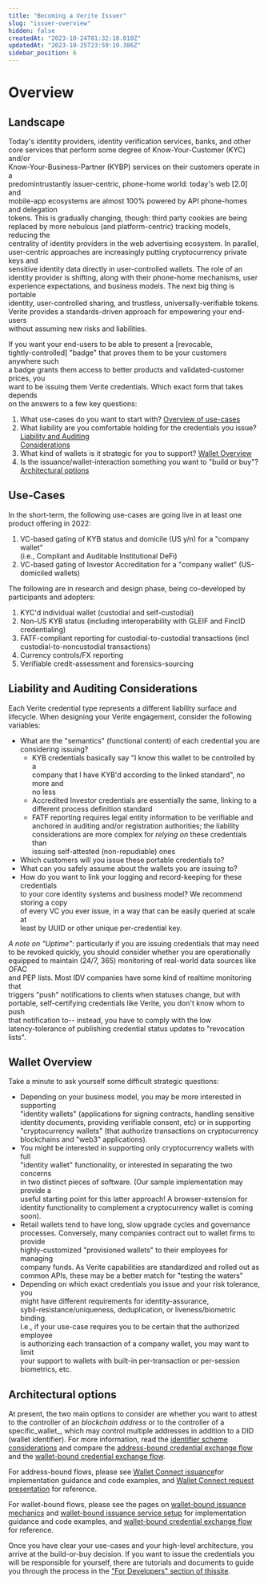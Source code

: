 ```yaml
---
title: "Becoming a Verite Issuer"
slug: "issuer-overview"
hidden: false
createdAt: "2023-10-24T01:32:18.010Z"
updatedAt: "2023-10-25T23:59:19.386Z"
sidebar_position: 6
---
```

# Overview
## Landscape

Today's identity providers, identity verification services, banks, and other  
core services that perform some degree of Know-Your-Customer (KYC) and/or  
Know-Your-Business-Partner (KYBP) services on their customers operate in a  
predomintrustantly issuer-centric, phone-home world: today's web [2.0] and  
mobile-app ecosystems are almost 100% powered by API phone-homes and delegation  
tokens. This is gradually changing, though: third party cookies are being  
replaced by more nebulous (and platform-centric) tracking models, reducing the  
centrality of identity providers in the web advertising ecosystem. In parallel,  
user-centric approaches are increasingly putting cryptocurrency private keys and  
sensitive identity data directly in user-controlled wallets. The role of an  
identity provider is shifting, along with their phone-home mechanisms, user  
experience expectations, and business models. The next big thing is portable  
identity, user-controlled sharing, and trustless, universally-verifiable tokens.  
Verite provides a standards-driven approach for empowering your end-users  
without assuming new risks and liabilities.

If you want your end-users to be able to present a [revocable,  
tightly-controlled] "badge" that proves them to be your customers anywhere such  
a badge grants them access to better products and validated-customer prices, you  
want to be issuing them Verite credentials. Which exact form that takes depends  
on the answers to a few key questions:

1. What use-cases do you want to start with? [Overview of use-cases](#use-cases)
2. What liability are you comfortable holding for the credentials you issue?  
   [Liability and Auditing  
   Considerations](#liability-and-auditing-considerations)
3. What kind of wallets is it strategic for you to support? [Wallet Overview](#wallet-overview)
4. Is the issuance/wallet-interaction something you want to "build or buy"?  
   [Architectural options](#architectural-options)

## Use-Cases

In the short-term, the following use-cases are going live in at least one product offering in 2022:

1. VC-based gating of KYB status and domicile (US y/n) for a "company wallet"  
   (i.e., Compliant and Auditable Institutional DeFi)
2. VC-based gating of Investor Accreditation for a "company wallet" (US-domiciled wallets)

The following are in research and design phase, being co-developed by participants and adopters:

1. KYC'd individual wallet (custodial and self-custodial)
2. Non-US KYB status (including interoperability with GLEIF and FincID credentialing)
3. FATF-compliant reporting for custodial-to-custodial transactions (incl  
   custodial-to-noncustodial transactions)
4. Currency controls/FX reporting
5. Verifiable credit-assessment and forensics-sourcing

## Liability and Auditing Considerations

Each Verite credential type represents a different liability surface and  
lifecycle. When designing your Verite engagement, consider the following  
variables:

- What are the "semantics" (functional content) of each credential you are considering issuing?
  - KYB credentials basically say "I know this wallet to be controlled by a  
    company that I have KYB'd according to the linked standard", no more and  
    no less
  - Accredited Investor credentials are essentially the same, linking to a  
    different process definition standard
  - FATF reporting requires legal entity information to be verifiable and  
    anchored in auditing and/or registration authorities; the liability  
    considerations are more complex for _relying on_ these credentials than  
    issuing self-attested (non-repudiable) ones
- Which customers will you issue these portable credentials to?
- What can you safely assume about the wallets you are issuing to?
- How do you want to link your logging and record-keeping for these credentials  
  to your core identity systems and business model? We recommend storing a copy  
  of every VC you ever issue, in a way that can be easily queried at scale at  
  least by UUID or other unique per-credential key.

_A note on "Uptime"_: particularly if you are issuing credentials that may need  
to be revoked quickly, you should consider whether you are operationally  
equipped to maintain (24/7, 365) monitoring of real-world data sources like OFAC  
and PEP lists. Most IDV companies have some kind of realtime monitoring that  
triggers "push" notifications to clients when statuses change, but with  
portable, self-certifying credentials like Verite, you don't know whom to push  
that notification to-- instead, you have to comply with the low  
latency-tolerance of publishing credential status updates to "revocation lists".

## Wallet Overview

Take a minute to ask yourself some difficult strategic questions:

- Depending on your business model, you may be more interested in supporting  
  "identity wallets" (applications for signing contracts, handling sensitive  
  identity documents, providing verifiable consent, etc) or in supporting  
  "cryptocurrency wallets" (that authorize transactions on cryptocurrency  
  blockchains and "web3" applications).
- You might be interested in supporting only cryptocurrency wallets with full  
  "identity wallet" functionality, or interested in separating the two concerns  
  in two distinct pieces of software. (Our sample implementation may provide a  
  useful starting point for this latter approach! A browser-extension for  
  identity functionality to complement a cryptocurrency wallet is coming soon).
- Retail wallets tend to have long, slow upgrade cycles and governance  
  processes. Conversely, many companies contract out to wallet firms to provide  
  highly-customized "provisioned wallets" to their employees for managing  
  company funds. As Verite capabilities are standardized and rolled out as  
  common APIs, these may be a better match for "testing the waters"
- Depending on which exact credentials you issue and your risk tolerance, you  
  might have different requirements for identity-assurance,  
  sybil-resistance/uniqueness, deduplication, or liveness/biometric binding.  
  I.e., if your use-case requires you to be certain that the authorized employee  
  is authorizing each transaction of a company wallet, you may want to limit  
  your support to wallets with built-in per-transaction or per-session  
  biometrics, etc.

## Architectural options

At present, the two main options to consider are whether you want to attest to the controller of an _blockchain address_ or to the controller of a specific_wallet_, which may control multiple addresses in addition to a DID (wallet identifier). For more information, read the [identifier scheme considerations](https://verite.id/verite/patterns/identifier#wallet-based-versus-address-based-holder-identification-schemes) and compare the [address-bound credential exchange flow](https://verite.id/verite/patterns/verification-flow#address-bound-verification-flow) and the [wallet-bound credential exchange flow](https://verite.id/verite/patterns/verification-flow#wallet-bound-verification-flow).

For address-bound flows, please see [Wallet Connect issuance](https://verite.id/verite/developers/supporting-wallet-connect#issuance)for implementation guidance and code examples, and [Wallet Connect request presentation](https://verite.id/verite/developers/supporting-wallet-connect#presentation) for reference.

For wallet-bound flows, please see the pages on [wallet-bound issuance mechanics](https://verite.id/verite/developers/issue-a-verifiable-credential) and [wallet-bound issuance service setup](https://verite.id/verite/developers/issuer-setup) for implementation guidance and code examples, and [wallet-bound credential exchange flow](https://verite.id/verite/patterns/verification-flow#wallet-bound-verification-flow) for reference.

Once you have clear your use-cases and your high-level architecture, you arrive at the build-or-buy decision. If you want to issue the credentials you will be responsible for yourself, there are tutorials and documents to guide you through the process in the ["For Developers" section of thissite](https://verite.id/verite/developers/getting-started).